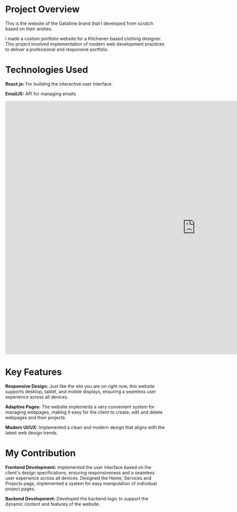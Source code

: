 <title>Custom Portfolio Website for a Clothing Designer</title>

# Project Overview

This is the website of the Gatalinie brand that I developed from scratch based on their wishes.

I made a custom portfolio website for a Kitchener-based clothing designer. This project involved implementation of modern web development practices to deliver a professional and responsive portfolio.


# Technologies Used

**React.js:** For building the interactive user interface.

**EmailJS:** API for managing emails

<div>
  <embed src='https://gatalinie.com' width='1200' height='800' scrolling='yes'></embed>
</div>

# Key Features

**Responsive Design:** Just like the site you are on right now, this website supports desktop, tablet, and mobile displays, ensuring a seamless user experience across all devices.

**Adaptive Pages:** The website implements a very convenient system for managing webpages, making it easy for the client to create, edit and delete webpages and their projects.

**Modern UI/UX:** Implemented a clean and modern design that aligns with the latest web design trends.


# My Contribution

**Frontend Development:** Implemented the user interface based on the client's design specifications, ensuring responsiveness and a seamless user experience across all devices. Designed the Home, Services and Projects page, implemented a system for easy manipulation of individual project pages. 

**Backend Development:** Developed the backend logic to support the dynamic content and features of the website.

